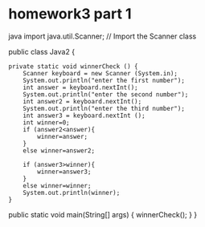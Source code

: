 # homework3 part 1
java
import java.util.Scanner; // Import the Scanner class

public class Java2 {

    private static void winnerCheck () {
        Scanner keyboard = new Scanner (System.in);
        System.out.println("enter the first number");
        int answer = keyboard.nextInt();
        System.out.println("enter the second number");
        int answer2 = keyboard.nextInt();
        System.out.println("enter the third number");
        int answer3 = keyboard.nextInt ();
        int winner=0;
        if (answer2<answer){
            winner=answer;
        }
        else winner=answer2;

        if (answer3>winner){
            winner=answer3;
        }
        else winner=winner;
        System.out.println(winner);
    }
public static void main(String[] args) { 
        winnerCheck();
    }
}
